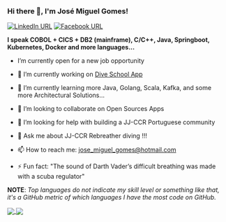 ### Hi there 👋, I'm José Miguel Gomes!
[![LinkedIn URL](https://img.shields.io/static/v1?color=red&label=linkedin&logo=linkedin&logoColor=white&style=for-the-badge&message=Connect)](https://www.linkedin.com/in/josé-miguel-gomes-38965763/)
[![Facebook URL](https://img.shields.io/static/v1?color=red&label=Facebook&logo=Facebook&logoColor=white&style=for-the-badge&message=Connect)](https://www.facebook.com/miguel.gomes.5855)


**I speak COBOL + CICS + DB2 (mainframe), C/C++, Java, Springboot, Kubernetes, Docker and more languages...**

- I’m currently open for a new job opportunity

- 🔭 I’m currently working on [Dive School App](https://github.com/josemiguelgomes/spring-diving-school)

- 🌱 I’m currently learning more Java, Golang, Scala, Kafka, and some more Architectural Solutions...

- 👯 I’m looking to collaborate on Open Sources Apps

- 🤔 I’m looking for help with building a JJ-CCR Portuguese community

- 💬 Ask me about JJ-CCR Rebreather diving !!!

- 📫 How to reach me: jose_miguel_gomes@hotmail.com

- ⚡ Fun fact: "The sound of Darth Vader’s difficult breathing was made with a scuba regulator" 


**NOTE**: *Top languages do not indicate my skill level or something like that, it's a GitHub metric of which languages I have the most code on GitHub.*

<a href="https://github.com/josemiguelgomes/">
  <img align="center" src="https://github-readme-stats.vercel.app/api?username=josemiguelgomes&count_private=true&show_icons=true&theme=radical&hide_border=false" />
</a> 
<a href="https://github.com/josemiguelgomes/">
  <img align="center" src="https://github-readme-stats.vercel.app/api/top-langs/?username=josemiguelgomes&layout=compact&theme=radical&hide_border=false" />
</a>
